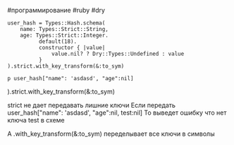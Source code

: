 #программирование 
#ruby 
#dry
```
user_hash = Types::Hash.schema(
	name: Types::Strict::String,
	age: Types::Strict::Integer.
		  default(18).
		  constructor { |value|
			  value.nil? ? Dry::Types::Undefined : value
		  }
).strict.with_key_transform(&:to_sym)

p user_hash["name": 'asdasd', "age":nil]
```

).strict.with_key_transform(&:to_sym)

strict не дает передавать лишние ключи
Если передать user_hash["name": 'asdasd', "age":nil, test:nil]
То выведет ошибку что нет ключа test в схеме

А .with_key_transform(&:to_sym) переделывает все ключи в символы